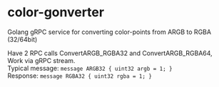 # color-gonverter
Golang gRPC service for converting color-points from ARGB to RGBA (32/64bit) 

Have 2 RPC calls ConvertARGB_RGBA32 and ConvertARGB_RGBA64,  
Work via gRPC stream.  
Typical message:
`message ARGB32 {
    uint32 argb = 1;
}`  
Response:
`message RGBA32 {
    uint32 rgba = 1;
}`
